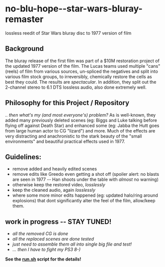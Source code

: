 # no-blu-hope--star-wars-bluray-remaster
lossless reedit of Star Wars bluray disc to 1977 version of film

## Background
The bluray release of the first film was part of a $10M restoration project of the updated 1977 version of the film.
The Lucas teams used multiple "cans" (reels) of film from various sources, un-spliced the negatives and split into various film stock groups, to irreversibly, chemically restore the cells as best they could.
The results are *spectacular*.
In addition, they split out the 2-channel stereo to 6.1 DTS lossless audio, also done extremely well.

## Philosophy for this Project / Repository
_.. then what's my (and most everyone's) problem?_
As is well-known, they added many previously deleted scenes (eg: Biggs and Luke talking before flying off against Death Star) and enhanced some (eg: Jabba the Hutt goes from large human actor to CG "lizard") and more.  Much of the effects are very distracting and anachronistic to the stark beauty of the "small environments" and beautiful practical effects used in 1977.

## Guidelines:
* remove added and heavily edited scenes
* remove edits like Greedo even getting a shot off (spoiler alert: no blasts are seen in 1977 -- Han shoots under the table with _almost_ no warning)
* otherwise keep the restored video, _losslessly_
* keep the cleaned audio, again _losslessly_
* where some more minor edits happened (eg: updated halo/ring around explosions) that dont significantly alter the feel of the film, allow/keep them.

## work in progress -- STAY TUNED!
* _all the removed CG is done_
* _all the replaced scenes are done tested_
* _just need to assemble them all into single big file and test!_
* _... then I have to fight my PS3 8-)_

**See the [run.sh](run.sh) script for the details!**
